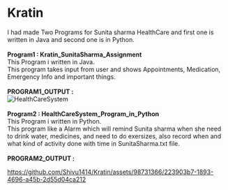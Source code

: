 # Kratin
I had made Two Programs for Sunita sharma HealthCare and first one is written in Java and second one is in Python.<br><br>
<b>Program1 : Kratin_SunitaSharma_Assignment</b><br>
This Program i written in Java.<br>
 This program takes input from user and shows Appointments, Medication, Emergency Info and important things.
 <br><br>
 <b>PROGRAM1_OUTPUT :</b>
 <br>
![HealthCareSystem](https://github.com/Shivu1414/Kratin/assets/98731366/fb996db1-58e8-40b6-a5d9-fdad552f30dc)
<br><br>
<b>Program2 : HealthCareSystem_Program_in_Python</b><br>
This Program i written in Python.<br>
 This program like a Alarm which will remind Sunita sharma when she need to drink water, medicines, and need to do exersizes, also record when and what kind of activity done with time in SunitaSharma.txt file.
 <br><br>
 <b>PROGRAM2_OUTPUT :</b>
 


https://github.com/Shivu1414/Kratin/assets/98731366/223903b7-1893-4696-a45b-2d55d04ca212

